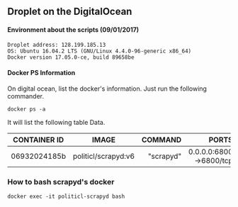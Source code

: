 ## Droplet on the DigitalOcean

#### Environment about the scripts (09/01/2017)

```
Droplet address: 128.199.185.13
OS: Ubuntu 16.04.2 LTS (GNU/Linux 4.4.0-96-generic x86_64)
Docker version 17.05.0-ce, build 89658be
```

#### Docker PS Information
On digital ocean, list the docker's information. Just run the following commander.

```
docker ps -a
```

It will list the following table Data.

|CONTAINER ID        |IMAGE                     |COMMAND           |           PORTS                      |                    NAMES  |
| -------------------|:------------------------:| ----------------:|-------------------------------------:|--------------------------:|
|06932024185b        | politicl/scrapyd:v6      | "scrapyd"        | 0.0.0.0:6800->6800/tcp               |   politicl-scrapyd        |


### How to bash scrapyd's docker

```
docker exec -it politicl-scrapyd bash
```
